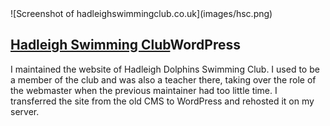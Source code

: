 <div class="img-container">![Screenshot of hadleighswimmingclub.co.uk](images/hsc.png)</div>

## [Hadleigh Swimming Club](https://hadleighswimmingclub.org.uk)<span class="lang">WordPress</span>

I maintained the website of Hadleigh Dolphins Swimming Club. I used to be a member of the club and was also a teacher there, taking over the role of the webmaster when the previous maintainer had too little time. I transferred the site from the old CMS to WordPress and rehosted it on my server.
